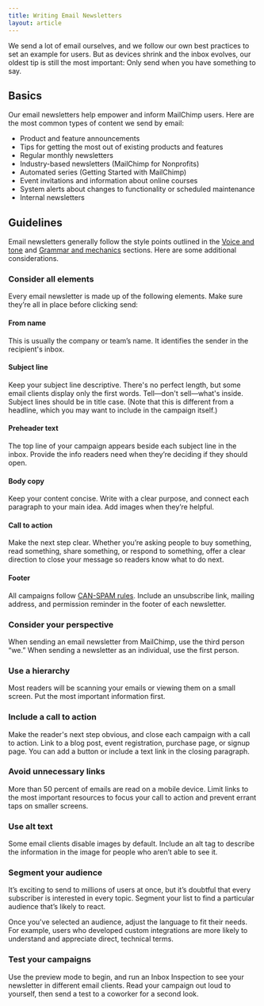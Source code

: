 ```yaml
---
title: Writing Email Newsletters
layout: article
---
```


We send a lot of email ourselves, and we follow our own best practices to set an example for users. But as devices shrink and the inbox evolves, our oldest tip is still the most important: Only send when you have something to say.

## Basics

Our email newsletters help empower and inform MailChimp users. Here are the most common types of content we send by email:

- Product and feature announcements
- Tips for getting the most out of existing products and features
- Regular monthly newsletters
- Industry-based newsletters (MailChimp for Nonprofits)
- Automated series (Getting Started with MailChimp)
- Event invitations and information about online courses
- System alerts about changes to functionality or scheduled maintenance
- Internal newsletters

## Guidelines

Email newsletters generally follow the style points outlined in the [Voice and tone](/02-voice-and-tone.html.md) and [Grammar and mechanics](/04-grammar-and-mechanics.html.md) sections. Here are some additional considerations.

### Consider all elements

Every email newsletter is made up of the following elements. Make sure they’re all in place before clicking send:

#### From name

This is usually the company or team’s name. It identifies the sender in the recipient's inbox.

#### Subject line

Keep your subject line descriptive. There's no perfect length, but some email clients display only the first words. Tell—don't sell—what's inside. Subject lines should be in title case. (Note that this is different from a headline, which you may want to include in the campaign itself.)

#### Preheader text

The top line of your campaign appears beside each subject line in the inbox. Provide the info readers need when they’re deciding if they should open.

#### Body copy

Keep your content concise. Write with a clear purpose, and connect each paragraph to your main idea. Add images when they’re helpful.

#### Call to action

Make the next step clear. Whether you’re asking people to buy something, read something, share something, or respond to something, offer a clear direction to close your message so readers know what to do next.

#### Footer

All campaigns follow [CAN-SPAM rules](http://kb.mailchimp.com/accounts/compliance-tips/terms-of-use-and-anti-spam-requirements-for-campaigns). Include an unsubscribe link, mailing address, and permission reminder in the footer of each newsletter.

### Consider your perspective

When sending an email newsletter from MailChimp, use the third person “we.” When sending a newsletter as an individual, use the first person.

### Use a hierarchy
Most readers will be scanning your emails or viewing them on a small screen. Put the most important information first.

### Include a call to action
Make the reader's next step obvious, and close each campaign with a call to action. Link to a blog post, event registration, purchase page, or signup page. You can add a button or include a text link in the closing paragraph.

### Avoid unnecessary links
More than 50 percent of emails are read on a mobile device. Limit links to the most important resources to focus your call to action and prevent errant taps on smaller screens.

### Use alt text
Some email clients disable images by default. Include an alt tag to describe the information in the image for people who aren’t able to see it.

### Segment your audience
It’s exciting to send to millions of users at once, but it’s doubtful that every subscriber is interested in every topic. Segment your list to find a particular audience that’s likely to react.

Once you've selected an audience, adjust the language to fit their needs. For example, users who developed custom integrations are more likely to understand and appreciate direct, technical terms.

### Test your campaigns
Use the preview mode to begin, and run an Inbox Inspection to see your newsletter in different email clients. Read your campaign out loud to yourself, then send a test to a coworker for a second look.
